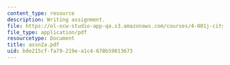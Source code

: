 ```yaml
---
content_type: resource
description: Writing assignment.
file: https://ol-ocw-studio-app-qa.s3.amazonaws.com/courses/4-001j-cityscope-new-orleans-spring-2007/bde215cffa79219ea1c4678b59013673_assn2a.pdf
file_type: application/pdf
resourcetype: Document
title: assn2a.pdf
uid: bde215cf-fa79-219e-a1c4-678b59013673
---
```

